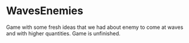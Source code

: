 # WavesEnemies
Game with some fresh ideas that we had about enemy to come at waves and with higher quantities. Game is unfinished.
